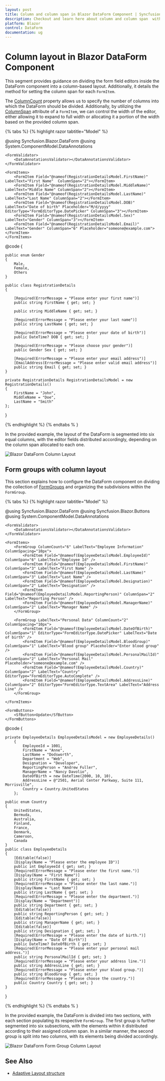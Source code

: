 ```yaml
---
layout: post
title: Column and column span in Blazor DataForm Component | Syncfusion
description: Checkout and learn here about column and column span  with Blazor DataForm component.
platform: Blazor
control: DataForm
documentation: ug
---
```


# Column layout in Blazor DataForm Component

This segment provides guidance on dividing the form field editors inside the DataForm component into a column-based layout. Additionally, it details the method for setting the column span for each `FormItem`.

The [ColumnCount](https://help.syncfusion.com/cr/blazor/Syncfusion.Blazor.DataForm.SfDataForm.html#Syncfusion_Blazor_DataForm_SfDataForm_ColumnCount) property allows us to specify the number of columns into which the DataForm should be divided. Additionally, by utilizing the [ColumnSpan](https://help.syncfusion.com/cr/blazor/Syncfusion.Blazor.DataForm.FormItem.html#Syncfusion_Blazor_DataForm_FormItem_ColumnSpan) attribute of a `FormItem`, we can control the width of the editor, either allowing it to expand to full width or allocating it a portion of the width based on the provided column span.

{% tabs %}
{% highlight razor tabtitle="Model" %}

@using Syncfusion.Blazor.DataForm
@using System.ComponentModel.DataAnnotations


<SfDataForm Width="50%"
            Model="@RegistrationDetailsModel" ColumnCount="6" ColumnSpacing="20px">

    <FormValidator>
        <DataAnnotationsValidator></DataAnnotationsValidator>
    </FormValidator>

    <FormItems>
        <FormItem Field="@nameof(RegistrationDetailsModel.FirstName)" LabelText="First Name"  ColumnSpan="2"></FormItem>
        <FormItem Field="@nameof(RegistrationDetailsModel.MiddleName)" LabelText="Middle Name" ColumnSpan="2"></FormItem>
        <FormItem Field="@nameof(RegistrationDetailsModel.LastName)" LabelText="Last Name" ColumnSpan="2"></FormItem>
        <FormItem Field="@nameof(RegistrationDetailsModel.DOB)" LabelText="Date of birth" Placeholder="M/d/yyyy" EditorType="FormEditorType.DatePicker" ColumnSpan="3"></FormItem>
        <FormItem Field="@nameof(RegistrationDetailsModel.Sex)" LabelText="Gender" ColumnSpan="3"></FormItem>
        <FormItem Field="@nameof(RegistrationDetailsModel.Email)" LabelText="Gender" ColumnSpan="6" Placeholder="someone@example.com"></FormItem>
    </FormItems>

</SfDataForm>

@code {

    public enum Gender
    {
        Male,
        Female,
        Others
    }

    public class RegistrationDetails
    {

        [Required(ErrorMessage = "Please enter your first name")]
        public string FirstName { get; set; }

        public string MiddleName { get; set; }

        [Required(ErrorMessage = "Please enter your last name")]
        public string LastName { get; set; }

        [Required(ErrorMessage = "Please enter your date of birth")]
        public DateTime? DOB { get; set; }

        [Required(ErrorMessage = "Please choose your gender")]
        public Gender Sex { get; set; }

        [Required(ErrorMessage = "Please enter your email address")]
        [EmailAddress(ErrorMessage = "Please enter valid email address")]
        public string Email { get; set; }
    }

    private RegistrationDetails RegistrationDetailsModel = new RegistrationDetails()
    {
        FirstName = "John",
        MiddleName = "Doe",
        LastName = "Smith"
    };

}

{% endhighlight %}
{% endtabs % }

In the provided example, the layout of the DataForm is segmented into six equal columns, with the editor fields distributed accordingly, depending on the column span allocated to each one.

![Blazor DataForm Column Layout](images/blazor_dataform_button_column_layout.png)

## Form groups with column layout

This section explains how to configure the DataForm component on dividing the collection of [FormGroups](https://help.syncfusion.com/cr/blazor/Syncfusion.Blazor.DataForm.FormGroup.html) and organizing the subdivisions within the `FormGroup`.

{% tabs %}
{% highlight razor tabtitle="Model" %}

@using Syncfusion.Blazor.DataForm
@using Syncfusion.Blazor.Buttons
@using System.ComponentModel.DataAnnotations

<SfDataForm ID="MyForm"
            Model="@EmployeeDetailsModel"
            ColumnCount=2
            ColumnSpacing="20px">

    <FormValidator>
        <DataAnnotationsValidator></DataAnnotationsValidator>
    </FormValidator>

    <FormItems>
        <FormGroup ColumnCount="6" LabelText="Employee Information" ColumnSpacing="10px">
            <FormItem Field="@nameof(EmployeeDetailsModel.EmployeeId)" ColumnSpan="6" LabelText="Employee Id" />
            <FormItem Field="@nameof(EmployeeDetailsModel.FirstName)" ColumnSpan="3" LabelText="First Name" />
            <FormItem Field="@nameof(EmployeeDetailsModel.LastName)" ColumnSpan="3" LabelText="Last Name" />
            <FormItem Field="@nameof(EmployeeDetailsModel.Designation)" ColumnSpan="2" LabelText="Designation" />
            <FormItem Field="@nameof(EmployeeDetailsModel.ReportingPerson)" ColumnSpan="2" LabelText="Reporting Person" />
            <FormItem Field="@nameof(EmployeeDetailsModel.ManagerName)" ColumnSpan="2" LabelText="Manager Name" />
        </FormGroup>

        <FormGroup LabelText="Personal Data" ColumnCount="2" ColumnSpacing="10px">
            <FormItem Field="@nameof(EmployeeDetailsModel.DateOfBirth)" ColumnSpan="1" EditorType="FormEditorType.DatePicker" LabelText="Date of birth" />
            <FormItem Field="@nameof(EmployeeDetailsModel.BloodGroup)" ColumnSpan="1" LabelText="Blood group" Placeholder="Enter blood group" />
            <FormItem Field="@nameof(EmployeeDetailsModel.PersonalMailId)" ColumnSpan="2" LabelText="Personal Mail" Placeholder="someone@example.com" />
            <FormItem Field="@nameof(EmployeeDetailsModel.Country)" ColumnSpan="2" LabelText="Country" EditorType="FormEditorType.AutoComplete" />
            <FormItem Field="@nameof(EmployeeDetailsModel.AddressLine)" ColumnSpan="2" EditorType="FormEditorType.TextArea" LabelText="Address Line" />
        </FormGroup>

    </FormItems>

    <FormButtons>
        <SfButton>Update</SfButton>
    </FormButtons>

</SfDataForm>

@code {

    private EmployeeDetails EmployeeDetailsModel = new EmployeeDetails()
        {
            EmployeeId = 1001,
            FirstName = "Anne",
            LastName = "Dodsworth",
            Department = "Web",
            Designation = "Developer",
            ReportingPerson = "Andrew Fuller",
            ManagerName = "Nancy Davolio",
            DateOfBirth = new DateTime(2000, 10, 10),
            AddressLine = @"2501, Aerial Center Parkway, Suite 111, Morrisville",
            Country = Country.UnitedStates
        };

    public enum Country
    {
        UnitedStates,
        Bermuda,
        Australia,
        Finland,
        France,
        Denmark,
        Cameroon,
        Canada
    }
    public class EmployeeDetails
    {
        [Editable(false)]
        [Display(Name = "Please enter the employee ID")]
        public int EmployeeId { get; set; }
        [Required(ErrorMessage = "Please enter the first name.")]
        [Display(Name = "First Name")]
        public string FirstName { get; set; }
        [Required(ErrorMessage = "Please enter the last name.")]
        [Display(Name = "Last Name")]
        public string LastName { get; set; }
        [Required(ErrorMessage = "Please enter the department.")]
        [Display(Name = "Department")]
        public string Department { get; set; }
        [Editable(false)]
        public string ReportingPerson { get; set; }
        [Editable(false)]
        public string ManagerName { get; set; }
        [Editable(false)]
        public string Designation { get; set; }
        [Required(ErrorMessage = "Please enter the date of birth.")]
        [Display(Name = "Date Of Birth")]
        public DateTime? DateOfBirth { get; set; }
        [Required(ErrorMessage = "Please enter your personal mail address.")]
        public string PersonalMailId { get; set; }
        [Required(ErrorMessage = "Please enter your address line.")]
        public string AddressLine { get; set; }
        [Required(ErrorMessage = "Please enter your blood group.")]
        public string BloodGroup { get; set; }
        [Required(ErrorMessage = "Please choose the country.")]
        public Country Country { get; set; }
    }
}

{% endhighlight %}
{% endtabs % }

In the provided example, the DataForm is divided into two sections, with each section populating its respective `FormGroup`. The first group is further segmented into six subsections, with the elements within it distributed according to their assigned column span. In a similar manner, the second group is split into two columns, with its elements being divided accordingly.

![Blazor DataForm Form Group Column Layout](images/blazor_dataform_formgroup_column_layout.png)

## See Also

* [Adaptive Layout structure](https://blazor.syncfusion.com/demos/data-form/adaptive-layout?theme=fluent)